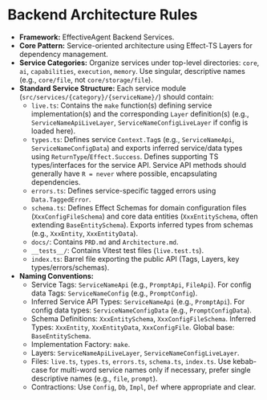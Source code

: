 # Backend Architecture Rules

*   **Framework:** EffectiveAgent Backend Services.
*   **Core Pattern:** Service-oriented architecture using Effect-TS Layers for dependency management.
*   **Service Categories:** Organize services under top-level directories: `core`, `ai`, `capabilities`, `execution`, `memory`. Use singular, descriptive names (e.g., `core/file`, not `core/storage/file`).
*   **Standard Service Structure:** Each service module (`src/services/{category}/{serviceName}/`) should contain:
    *   `live.ts`: Contains the `make` function(s) defining service implementation(s) and the corresponding `Layer` definition(s) (e.g., `ServiceNameApiLiveLayer`, `ServiceNameConfigLiveLayer` if config is loaded here).
    *   `types.ts`: Defines service `Context.Tag`s (e.g., `ServiceNameApi`, `ServiceNameConfigData`) and exports inferred service/data types using `ReturnType`/`Effect.Success`. Defines supporting TS types/interfaces for the service API. Service API methods should generally have `R = never` where possible, encapsulating dependencies.
    *   `errors.ts`: Defines service-specific tagged errors using `Data.TaggedError`.
    *   `schema.ts`: Defines Effect Schemas for domain configuration files (`XxxConfigFileSchema`) and core data entities (`XxxEntitySchema`, often extending `BaseEntitySchema`). Exports inferred types from schemas (e.g., `XxxEntity`, `XxxEntityData`).
    *   `docs/`: Contains `PRD.md` and `Architecture.md`.
    *   `__tests__/`: Contains Vitest test files (`live.test.ts`).
    *   `index.ts`: Barrel file exporting the public API (Tags, Layers, key types/errors/schemas).
*   **Naming Conventions:**
    *   Service Tags: `ServiceNameApi` (e.g., `PromptApi`, `FileApi`). For config data Tags: `ServiceNameConfig` (e.g., `PromptConfig`).
    *   Inferred Service API Types: `ServiceNameApi` (e.g., `PromptApi`). For config data types: `ServiceNameConfigData` (e.g., `PromptConfigData`).
    *   Schema Definitions: `XxxEntitySchema`, `XxxConfigFileSchema`. Inferred Types: `XxxEntity`, `XxxEntityData`, `XxxConfigFile`. Global base: `BaseEntitySchema`.
    *   Implementation Factory: `make`.
    *   Layers: `ServiceNameApiLiveLayer`, `ServiceNameConfigLiveLayer`.
    *   Files: `live.ts`, `types.ts`, `errors.ts`, `schema.ts`, `index.ts`. Use kebab-case for multi-word service names only if necessary, prefer single descriptive names (e.g., `file`, `prompt`).
    *   Contractions: Use `Config`, `Db`, `Impl`, `Def` where appropriate and clear.
